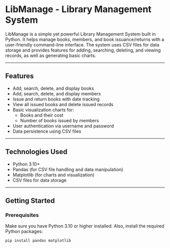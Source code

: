 # LibManage - Library Management System

LibManage is a simple yet powerful Library Management System built in Python. It helps manage books, members, and book issuance/returns with a user-friendly command-line interface. The system uses CSV files for data storage and provides features for adding, searching, deleting, and viewing records, as well as generating basic charts.

---

## Features

- Add, search, delete, and display books
- Add, search, delete, and display members
- Issue and return books with date tracking
- View all issued books and delete issued records
- Basic visualization charts for:
  - Books and their cost
  - Number of books issued by members
- User authentication via username and password
- Data persistence using CSV files

---

## Technologies Used

- Python 3.10+
- Pandas (for CSV file handling and data manipulation)
- Matplotlib (for charts and visualization)
- CSV files for data storage

---

## Getting Started

### Prerequisites

Make sure you have Python 3.10 or higher installed. Also, install the required Python packages:

```bash
pip install pandas matplotlib



